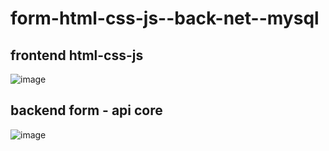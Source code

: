 # form-html-css-js-__-back-net-__-mysql

## frontend html-css-js
![image](https://github.com/user-attachments/assets/b07d0b7c-e8ab-4115-9e41-b391d6faf141)

## backend form - api core
![image](https://github.com/user-attachments/assets/3fb5f21a-09d2-4063-ab25-5a69aef13165)

